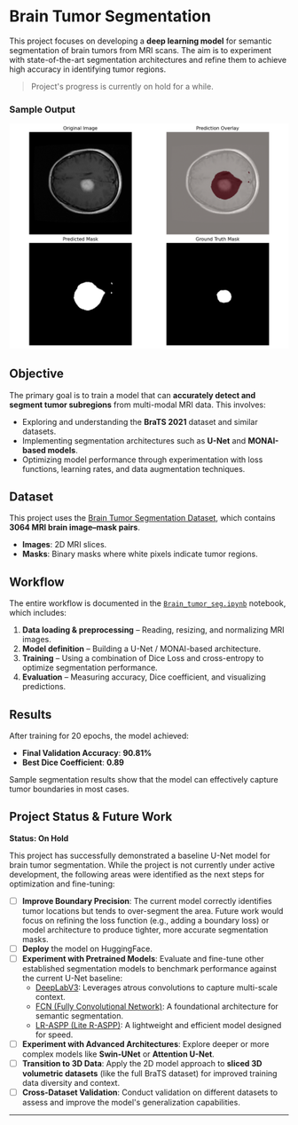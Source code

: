 # Brain Tumor Segmentation

This project focuses on developing a **deep learning model** for semantic segmentation of brain tumors from MRI scans. The aim is to experiment with state-of-the-art segmentation architectures and refine them to achieve high accuracy in identifying tumor regions.

> Project's progress is currently on hold for a while.

### Sample Output
![alt text](image.png)

## Objective

The primary goal is to train a model that can **accurately detect and segment tumor subregions** from multi-modal MRI data. This involves:

* Exploring and understanding the **BraTS 2021** dataset and similar datasets.
* Implementing segmentation architectures such as **U-Net** and **MONAI-based models**.
* Optimizing model performance through experimentation with loss functions, learning rates, and data augmentation techniques.

## Dataset

This project uses the [Brain Tumor Segmentation Dataset](https://www.kaggle.com/datasets/nikhilroxtomar/brain-tumor-segmentation?select=images), which contains **3064 MRI brain image–mask pairs**.

* **Images**: 2D MRI slices.
* **Masks**: Binary masks where white pixels indicate tumor regions.

## Workflow

The entire workflow is documented in the [`Brain_tumor_seg.ipynb`](./Brain_tumor_seg.ipynb) notebook, which includes:

1. **Data loading & preprocessing** – Reading, resizing, and normalizing MRI images.
2. **Model definition** – Building a U-Net / MONAI-based architecture.
3. **Training** – Using a combination of Dice Loss and cross-entropy to optimize segmentation performance.
4. **Evaluation** – Measuring accuracy, Dice coefficient, and visualizing predictions.

## Results

After training for 20 epochs, the model achieved:

* **Final Validation Accuracy**: **90.81%**
* **Best Dice Coefficient**: **0.89**

Sample segmentation results show that the model can effectively capture tumor boundaries in most cases.

## Project Status & Future Work

**Status: On Hold**

This project has successfully demonstrated a baseline U-Net model for brain tumor segmentation. While the project is not currently under active development, the following areas were identified as the next steps for optimization and fine-tuning:

- [ ] **Improve Boundary Precision**: The current model correctly identifies tumor locations but tends to over-segment the area. Future work would focus on refining the loss function (e.g., adding a boundary loss) or model architecture to produce tighter, more accurate segmentation masks.
- [ ] **Deploy** the model on HuggingFace.
- [ ] **Experiment with Pretrained Models**: Evaluate and fine-tune other established segmentation models to benchmark performance against the current U-Net baseline:
  * [DeepLabV3](https://docs.pytorch.org/vision/main/models/deeplabv3.html): Leverages atrous convolutions to capture multi-scale context.
  * [FCN (Fully Convolutional Network)](https://docs.pytorch.org/vision/main/models/fcn.html): A foundational architecture for semantic segmentation.
  * [LR-ASPP (Lite R-ASPP)](https://docs.pytorch.org/vision/main/models/lraspp.html): A lightweight and efficient model designed for speed.
- [ ] **Experiment with Advanced Architectures**: Explore deeper or more complex models like **Swin-UNet** or **Attention U-Net**.
- [ ] **Transition to 3D Data**: Apply the 2D model approach to **sliced 3D volumetric datasets** (like the full BraTS dataset) for improved training data diversity and context.
- [ ] **Cross-Dataset Validation**: Conduct validation on different datasets to assess and improve the model's generalization capabilities.

---
